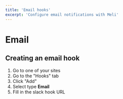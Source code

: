 ```yaml
---
title: 'Email hooks'
excerpt: 'Configure email notifications with Meli'
---
```


# Email

## Creating an email hook

1. Go to one of your sites
1. Go to the "Hooks" tab
1. Click "Add"
1. Select type **Email**
1. Fill in the slack hook URL
